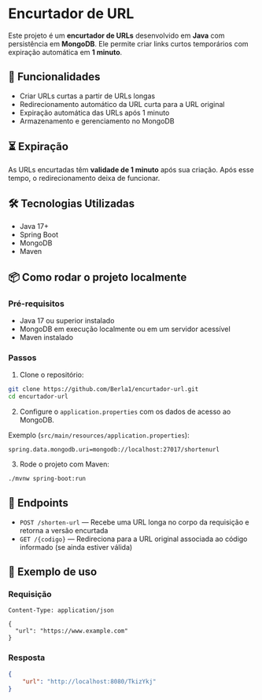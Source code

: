 # Encurtador de URL

Este projeto é um **encurtador de URLs** desenvolvido em **Java** com persistência em **MongoDB**. Ele permite criar links curtos temporários com expiração automática em **1 minuto**.

## 🔗 Funcionalidades

- Criar URLs curtas a partir de URLs longas
- Redirecionamento automático da URL curta para a URL original
- Expiração automática das URLs após 1 minuto
- Armazenamento e gerenciamento no MongoDB

## ⏳ Expiração

As URLs encurtadas têm **validade de 1 minuto** após sua criação. Após esse tempo, o redirecionamento deixa de funcionar.

## 🛠️ Tecnologias Utilizadas

- Java 17+
- Spring Boot
- MongoDB
- Maven

## 📦 Como rodar o projeto localmente

### Pré-requisitos

- Java 17 ou superior instalado
- MongoDB em execução localmente ou em um servidor acessível
- Maven instalado

### Passos

1. Clone o repositório:

```bash
git clone https://github.com/Berla1/encurtador-url.git
cd encurtador-url
```

2. Configure o `application.properties` com os dados de acesso ao MongoDB.

Exemplo (`src/main/resources/application.properties`):

```properties
spring.data.mongodb.uri=mongodb://localhost:27017/shortenurl
```

3. Rode o projeto com Maven:

```bash
./mvnw spring-boot:run
```


## 📌 Endpoints

- `POST /shorten-url` — Recebe uma URL longa no corpo da requisição e retorna a versão encurtada
- `GET /{codigo}` — Redireciona para a URL original associada ao código informado (se ainda estiver válida)

## 🧪 Exemplo de uso

### Requisição

```http
Content-Type: application/json

{
  "url": "https://www.example.com"
}
```

### Resposta

```json
{
    "url": "http://localhost:8080/TkizYkj"
}
```
